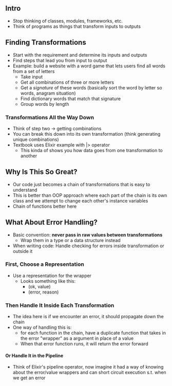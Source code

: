 ## Intro
* Stop thinking of classes, modules, frameworks, etc.
* Think of programs as things that transform inputs to outputs
## Finding Transformations
* Start with the requirement and determine its inputs and outputs
* Find steps that lead you from input to output
* Example: build a website with a word game that lets users find all words from a set of letters
	* Take input
	* Get all combinations of three or more letters
	* Get a *signature* of these words (basically sort the word by letter so words, anagram situation)
	* Find dictionary words that match that signature 
	* Group words by length
### Transformations All the Way Down
* Think of step two -> getting combinations
* You can break this down into its own transformation (think generating unique combinations)
* Textbook uses Elixir example with |> operator
	* This kinda of shows you how data goes from one transformation to another
## Why Is This So Great?
* Our code just becomes a chain of transformations that is easy to understand
* This is better than OOP approach where each part of the chain is its own class and we attempt to change each other's instance variables
* Chain of functions better here
## What About Error Handling?
* Basic convention: **never pass in raw values between transformations**
	* Wrap them in a type or a data structure instead
* When writing code: Handle checking for errors inside transformation or outside it
### First, Choose a Representation
* Use a representation for the wrapper
	* Looks something like this:
		* (ok, value)
		* (error, reason)
### Then Handle It Inside Each Transformation
* The idea here is if we encounter an error, it should propagate down the chain
* One way of handling this is:
	* for each function in the chain, have a duplicate function that takes in the error "wrapper" as a argument in place of a value
	* When that error function runs, it will return the error forward
#### Or Handle It in the Pipeline
* Think of Elixir's pipeline operator, now imagine it had a way of knowing about the error/value wrappers and can short circuit execution s.t. when we get an error